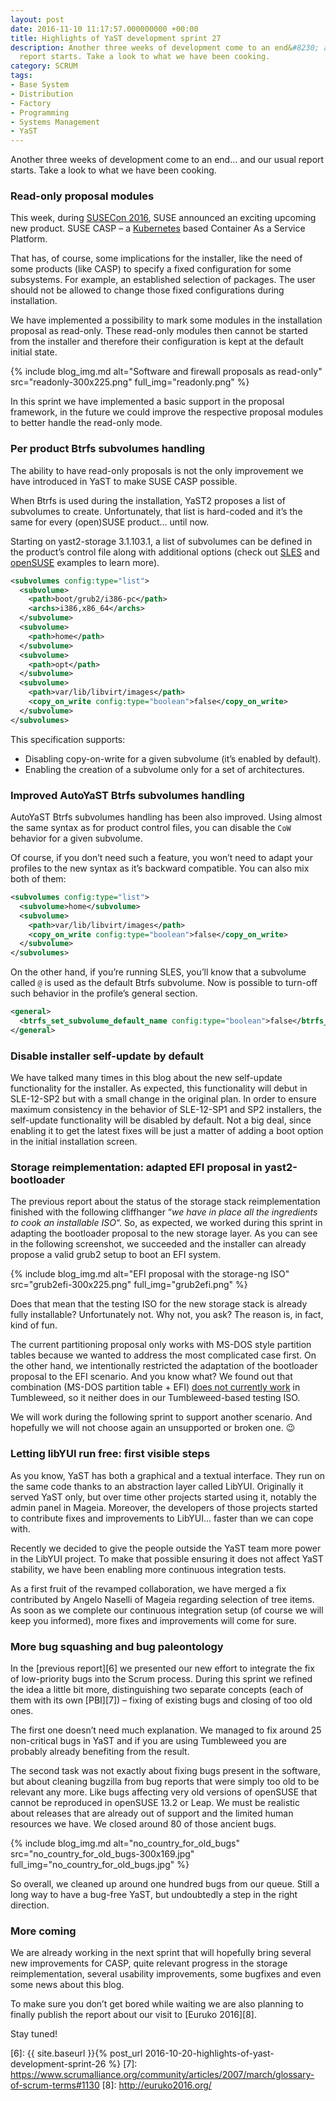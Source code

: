 ```yaml
---
layout: post
date: 2016-11-10 11:17:57.000000000 +00:00
title: Highlights of YaST development sprint 27
description: Another three weeks of development come to an end&#8230; and our usual
  report starts. Take a look to what we have been cooking.
category: SCRUM
tags:
- Base System
- Distribution
- Factory
- Programming
- Systems Management
- YaST
---
```


Another three weeks of development come to an end… and our usual report
starts. Take a look to what we have been cooking.

### Read-only proposal modules

This week, during [SUSECon 2016][1], SUSE announced an exciting upcoming
new product. SUSE CASP – a [Kubernetes][2] based Container As a Service
Platform.

That has, of course, some implications for the installer, like the need
of some products (like CASP) to specify a fixed configuration for some
subsystems. For example, an established selection of packages. The user
should not be allowed to change those fixed configurations during
installation.

We have implemented a possibility to mark some modules in the
installation proposal as read-only. These read-only modules then cannot
be started from the installer and therefore their configuration is kept
at the default initial state.

{% include blog_img.md alt="Software and firewall proposals as read-only"
src="readonly-300x225.png" full_img="readonly.png" %}

In this sprint we have implemented a basic support in the proposal
framework, in the future we could improve the respective proposal
modules to better handle the read-only mode.

### Per product Btrfs subvolumes handling

The ability to have read-only proposals is not the only improvement we
have introduced in YaST to make SUSE CASP possible.

When Btrfs is used during the installation, YaST2 proposes a list of
subvolumes to create. Unfortunately, that list is hard-coded and it’s
the same for every (open)SUSE product… until now.

Starting on yast2-storage 3.1.103.1, a list of subvolumes can be defined
in the product’s control file along with additional options (check out
[SLES][3] and [openSUSE][4] examples to learn more).

```xml
<subvolumes config:type="list">
  <subvolume>
    <path>boot/grub2/i386-pc</path>
    <archs>i386,x86_64</archs>
  </subvolume>
  <subvolume>
    <path>home</path>
  </subvolume>
  <subvolume>
    <path>opt</path>
  </subvolume>
  <subvolume>
    <path>var/lib/libvirt/images</path>
    <copy_on_write config:type="boolean">false</copy_on_write>
  </subvolume>
</subvolumes>
```

This specification supports:

* Disabling copy-on-write for a given subvolume (it’s enabled by
  default).
* Enabling the creation of a subvolume only for a set of architectures.

### Improved AutoYaST Btrfs subvolumes handling

AutoYaST Btrfs subvolumes handling has been also improved. Using almost
the same syntax as for product control files, you can disable the `CoW`
behavior for a given subvolume.

Of course, if you don’t need such a feature, you won’t need to adapt
your profiles to the new syntax as it’s backward compatible. You can
also mix both of them:

```xml
<subvolumes config:type="list">
  <subvolume>home</subvolume>
  <subvolume>
    <path>var/lib/libvirt/images</path>
    <copy_on_write config:type="boolean">false</copy_on_write>
  </subvolume>
</subvolumes>
```

On the other hand, if you’re running SLES, you’ll know that a subvolume
called `@` is used as the default Btrfs subvolume. Now is possible to
turn-off such behavior in the profile’s general section.

```xml
<general>
  <btrfs_set_subvolume_default_name config:type="boolean">false</btrfs_set_subvolume_default_name>
</general>
```

### Disable installer self-update by default

We have talked many times in this blog about the new self-update
functionality for the installer. As expected, this functionality will
debut in SLE-12-SP2 but with a small change in the original plan. In
order to ensure maximum consistency in the behavior of SLE-12-SP1 and
SP2 installers, the self-update functionality will be disabled by
default. Not a big deal, since enabling it to get the latest fixes will
be just a matter of adding a boot option in the initial installation
screen.

### Storage reimplementation: adapted EFI proposal in yast2-bootloader

The previous report about the status of the storage stack
reimplementation finished with the following cliffhanger “*we have in
place all the ingredients to cook an installable ISO*“. So, as expected,
we worked during this sprint in adapting the bootloader proposal to the
new storage layer. As you can see in the following screenshot, we
succeeded and the installer can already propose a valid grub2 setup to
boot an EFI system.

{% include blog_img.md alt="EFI proposal with the storage-ng ISO"
src="grub2efi-300x225.png" full_img="grub2efi.png" %}

Does that mean that the testing ISO for the new storage stack is already
fully installable? Unfortunately not. Why not, you ask? The reason is,
in fact, kind of fun.

The current partitioning proposal only works with MS-DOS style partition
tables because we wanted to address the most complicated case first. On
the other hand, we intentionally restricted the adaptation of the
bootloader proposal to the EFI scenario. And you know what? We found out
that combination (MS-DOS partition table + EFI) [does not currently
work][5] in Tumbleweed, so it neither does in our Tumbleweed-based
testing ISO.

We will work during the following sprint to support another scenario.
And hopefully we will not choose again an unsupported or broken one.
:wink:

### Letting libYUI run free: first visible steps

As you know, YaST has both a graphical and a textual interface. They run
on the same code thanks to an abstraction layer called LibYUI.
Originally it served YaST only, but over time other projects started
using it, notably the admin panel in Mageia. Moreover, the developers of
those projects started to contribute fixes and improvements to LibYUI…
faster than we can cope with.

Recently we decided to give the people outside the YaST team more power
in the LibYUI project. To make that possible ensuring it does not affect
YaST stability, we have been enabling more continuous integration tests.

As a first fruit of the revamped collaboration, we have merged a fix
contributed by Angelo Naselli of Mageia regarding selection of tree
items. As soon as we complete our continuous integration setup (of
course we will keep you informed), more fixes and improvements will come
for sure.

### More bug squashing and bug paleontology

In the [previous report][6] we presented our new effort to integrate the
fix of low-priority bugs into the Scrum process. During this sprint we
refined the idea a little bit more, distinguishing two separate concepts
(each of them with its own [PBI][7]) – fixing of existing bugs and
closing of too old ones.

The first one doesn’t need much explanation. We managed to fix around 25
non-critical bugs in YaST and if you are using Tumbleweed you are
probably already benefiting from the result.

The second task was not exactly about fixing bugs present in the
software, but about cleaning bugzilla from bug reports that were simply
too old to be relevant any more. Like bugs affecting very old versions
of openSUSE that cannot be reproduced in openSUSE 13.2 or Leap. We must
be realistic about releases that are already out of support and the
limited human resources we have. We closed around 80 of those ancient
bugs.

{% include blog_img.md alt="no\_country\_for\_old\_bugs"
src="no_country_for_old_bugs-300x169.jpg" full_img="no_country_for_old_bugs.jpg" %}

So overall, we cleaned up around one hundred bugs from our queue. Still
a long way to have a bug-free YaST, but undoubtedly a step in the right
direction.

### More coming

We are already working in the next sprint that will hopefully bring
several new improvements for CASP, quite relevant progress in the
storage reimplementation, several usability improvements, some bugfixes
and even some news about this blog.

To make sure you don’t get bored while waiting we are also planning to
finally publish the report about our visit to [Euruko 2016][8].

Stay tuned!



[1]: http://www.susecon.com/
[2]: http://kubernetes.io/
[3]: https://github.com/yast/skelcd-control-SLES/blob/master/control/control.SLES.xml#L190
[4]: https://github.com/yast/skelcd-control-openSUSE/blob/master/control/control.openSUSE.xml#L297
[5]: https://bugzilla.suse.com/show_bug.cgi?id=1008289
[6]: {{ site.baseurl }}{% post_url 2016-10-20-highlights-of-yast-development-sprint-26 %}
[7]: https://www.scrumalliance.org/community/articles/2007/march/glossary-of-scrum-terms#1130
[8]: http://euruko2016.org/
